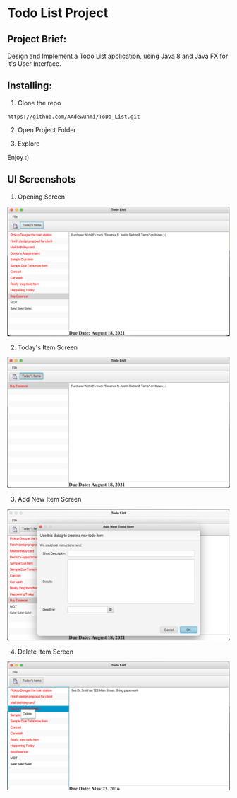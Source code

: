 # Todo List Project 
## Project Brief:
Design and Implement a Todo List application, using Java 8 and Java FX for it's User Interface.
## Installing:
1. Clone the repo

```
https://github.com/AAdewunmi/ToDo_List.git
```

2. Open Project Folder


3. Explore

Enjoy :)
## UI Screenshots
1. Opening Screen

![Image description](src/com/kuranga/todolist/Image_1.png)

2. Today's Item Screen

![Image description](src/com/kuranga/todolist/Image_2.png)

3. Add New Item Screen

![Image description](src/com/kuranga/todolist/Image_3.png)

4. Delete Item Screen

![Image description](src/com/kuranga/todolist/Image_4.png)
